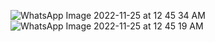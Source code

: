 ![WhatsApp Image 2022-11-25 at 12 45 34 AM](https://user-images.githubusercontent.com/94643857/203853502-e97b33c2-2a07-4366-b670-07b26b22b3e6.jpeg)
![WhatsApp Image 2022-11-25 at 12 45 19 AM](https://user-images.githubusercontent.com/94643857/203853509-c25bd47c-442d-4511-afda-7da87a84458d.jpeg)
